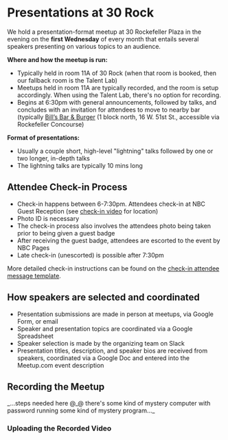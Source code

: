 # Presentations at 30 Rock

We hold a presentation-format meetup at 30 Rockefeller Plaza in the evening on the **first Wednesday** of every month that entails several speakers presenting on various topics to an audience.

**Where and how the meetup is run:**

* Typically held in room 11A of 30 Rock \(when that room is booked, then our fallback room is the Talent Lab\)
* Meetups held in room 11A are typically recorded, and the room is setup accordingly. When using the Talent Lab, there's no option for recording.
* Begins at 6:30pm with general announcements, followed by talks, and concludes with an invitation for attendees to move to nearby bar \(typically [Bill’s Bar & Burger](https://goo.gl/maps/Eghs2) \(1 block north, 16 W. 51st St., accessible via Rockefeller Concourse\)

**Format of presentations:**

* Usually a couple short, high-level "lightning" talks followed by one or two longer, in-depth talks
* The lightning talks are typically 10 mins long

## Attendee Check-in Process

* Check-in happens between 6-7:30pm. Attendees check-in at NBC Guest Reception \(see [check-in video](http://bit.ly/dnyccheckin) for location\)
* Photo ID is necessary
* The check-in process also involves the attendees photo being taken prior to being given a guest badge
* After receiving the guest badge, attendees are escorted to the event by NBC Pages
* Late check-in \(unescorted\) is possible after 7:30pm

More detailed check-in instructions can be found on the [check-in attendee message template](https://drupal-nyc.gitbooks.io/meetup/content/attendee-communication-templates.html#check-in-instructions).

## How speakers are selected and coordinated

* Presentation submissions are made in person at meetups, via Google Form, or email
* Speaker and presentation topics are coordinated via a Google Spreadsheet
* Speaker selection is made by the organizing team on Slack
* Presentation titles, description, and speaker bios are received from speakers, coordinated via a Google Doc and entered into the Meetup.com event description

## Recording the Meetup <a id="recording"></a>

_...steps needed here @\_@ there's some kind of mystery computer with password running some kind of mystery program...\_

### Uploading the Recorded Video

